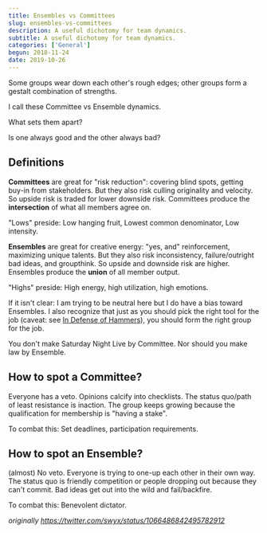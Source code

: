 ```yaml
---
title: Ensembles vs Committees
slug: ensembles-vs-committees
description: A useful dichotomy for team dynamics.
subtitle: A useful dichotomy for team dynamics.
categories: ['General']
begun: 2018-11-24
date: 2019-10-26
---
```


Some groups wear down each other's rough edges; other groups form a gestalt combination of strengths.

I call these Committee vs Ensemble dynamics.

What sets them apart?

Is one always good and the other always bad?

## Definitions

**Committees** are great for "risk reduction": covering blind spots, getting buy-in from stakeholders. But they also risk culling originality and velocity. So upside risk is traded for lower downside risk. Committees produce the **intersection** of what all members agree on.

"Lows" preside: Low hanging fruit, Lowest common denominator, Low intensity.

**Ensembles** are great for creative energy: "yes, and" reinforcement, maximizing unique talents. But they also risk inconsistency, failure/outright bad ideas, and groupthink. So upside and downside risk are higher. Ensembles produce the **union** of all member output.

"Highs" preside: High energy, high utilization, high emotions.

If it isn't clear: I am trying to be neutral here but I do have a bias toward Ensembles. I also recognize that just as you should pick the right tool for the job (caveat: see [In Defense of Hammers](/writing/hammers)), you should form the right group for the job.

You don't make Saturday Night Live by Committee. Nor should you make law by Ensemble.

## How to spot a Committee?

Everyone has a veto. Opinions calcify into checklists. The status quo/path of least resistance is inaction. The group keeps growing because the qualification for membership is "having a stake".

To combat this: Set deadlines, participation requirements.

## How to spot an Ensemble?

(almost) No veto. Everyone is trying to one-up each other in their own way. The status quo is friendly competition or people dropping out because they can't commit. Bad ideas get out into the wild and fail/backfire.

To combat this: Benevolent dictator.

_originally https://twitter.com/swyx/status/1066486842495782912_
